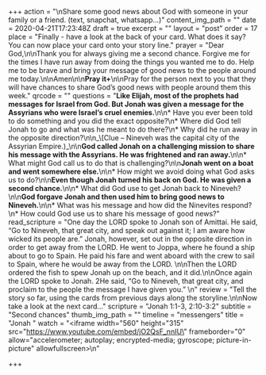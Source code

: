 +++
action = "\nShare some good news about God with someone in your family or a friend. (text, snapchat, whatsapp...)"
content_img_path = ""
date = 2020-04-21T17:23:48Z
draft = true
excerpt = ""
layout = "post"
order = 17
place = "Finally - have a look at the back of your card. What does it say? You can now place your card onto your story line."
prayer = "Dear God,\n\nThank you for always giving me a second chance. Forgive me for the times I have run away from doing the things you wanted me to do. Help me to be brave and bring your message of good news to the people around me today.\n\nAmen\n\n**Pray it+**\n\nPray for the person next to you that they will have chances to share God’s good news with people around them this week."
qrcode = ""
questions = "**Like Elijah, most of the prophets had messages for Israel from God. But Jonah was given a message for the Assyrians who were Israel’s cruel enemies.**\n\n* Have you ever been told to do something and you did the exact opposite?\n* Where did God tell Jonah to go and what was he meant to do there?\n* Why did he run away in the opposite direction?\n\n_\\[Clue – Nineveh was the capital city of the Assyrian Empire.)_\n\n**God called Jonah on a challenging mission to share his message with the Assyrians. He was frightened and ran away.**\n\n* What might God call us to do that is challenging?\n\n**Jonah went on a boat and went somewhere else.**\n\n* How might we avoid doing what God asks us to do?\n\n**Even though Jonah turned his back on God. He was given a second chance.**\n\n* What did God use to get Jonah back to Nineveh?\n\n**God forgave Jonah and then used him to bring good news to Nineveh.**\n\n* What was his message and how did the Ninevites respond?\n* How could God use us to share his message of good news?"
read_scripture = "One day the LORD spoke to Jonah son of Amittai. He said, “Go to Nineveh, that great city, and speak out against it; I am aware how wicked its people are.” Jonah, however, set out in the opposite direction in order to get away from the LORD. He went to Joppa, where he found a ship about to go to Spain. He paid his fare and went aboard with the crew to sail to Spain, where he would be away from the LORD. \n\nThen the LORD ordered the fish to spew Jonah up on the beach, and it did.\n\nOnce again the LORD spoke to Jonah. 2He said, “Go to Nineveh, that great city, and proclaim to the people the message I have given you.” \n"
review = "Tell the story so far, using the cards from previous days along the storyline.\n\nNow take a look at the next card…"
scripture = "Jonah 1:1-3, 2:10-3:2"
subtitle = "Second chances"
thumb_img_path = ""
timeline = "messengers"
title = "Jonah "
watch = "<iframe width=\"560\" height=\"315\" src=\"https://www.youtube.com/embed/jO2QsF_nnIU\" frameborder=\"0\" allow=\"accelerometer; autoplay; encrypted-media; gyroscope; picture-in-picture\" allowfullscreen></iframe>\n"

+++
